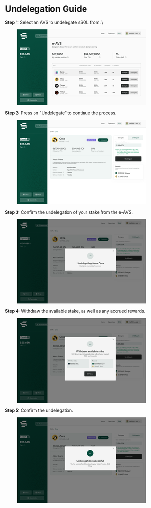 # Undelegation Guide

**Step 1:** Select an AVS to undelegate sSOL from. \


<figure><img src="../.gitbook/assets/image (24).png" alt=""><figcaption></figcaption></figure>

**Step 2:** Press on "Undelegate" to continue the process.

<figure><img src="../.gitbook/assets/image (27).png" alt=""><figcaption></figcaption></figure>

**Step 3:**  Confirm the undelegation of your stake from the e-AVS.&#x20;

<figure><img src="../.gitbook/assets/image (29).png" alt=""><figcaption></figcaption></figure>

**Step 4:** Withdraw the available stake, as well as any accrued rewards.&#x20;

<figure><img src="../.gitbook/assets/image (30).png" alt=""><figcaption></figcaption></figure>

**Step 5:** Confirm the undelegation.

<figure><img src="../.gitbook/assets/image (31).png" alt=""><figcaption></figcaption></figure>
